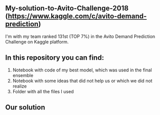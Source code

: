 ## My-solution-to-Avito-Challenge-2018 (https://www.kaggle.com/c/avito-demand-prediction)
I'm with my team ranked 131st (TOP 7%) in the Avito Demand Prediction Challenge on Kaggle platform.

## In this repository you can find:
1. Notebook with code of my best model, which was used in the final ensemble
2. Notebook with some ideas that did not help us or which we did not realize
3. Folder with all the files I used

## Our solution
